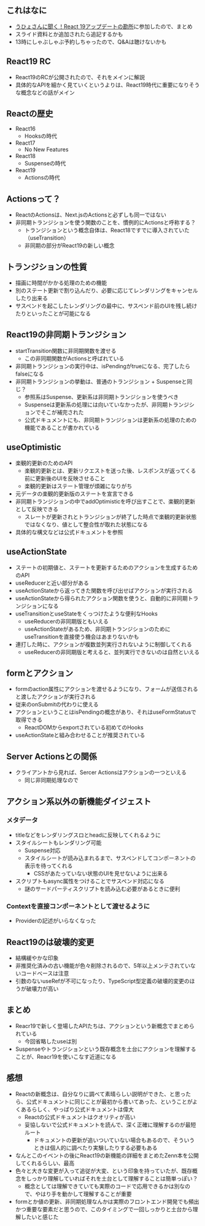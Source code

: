 ## これはなに
- [うひょさんに聞く！React 19アップデートの勘所](https://findy.connpass.com/event/318090/)に参加したので、まとめ
- スライド資料とか追加されたら追記するかも
- 13時にしゃぶしゃぶ予約しちゃったので、Q&Aは聴けないかも

## React19 RC
- React19のRCが公開されたので、それをメインに解説
- 具体的なAPIを細かく見ていくというよりは、React19時代に重要になりそうな概念などの話がメイン

## Reactの歴史
- React16
	- Hooksの時代
- React17
	- No New Features
- React18
	- Suspenseの時代
- React19
	- Actionsの時代

## Actionsって？
- ReactのActionsは、Next.jsのActionsと必ずしも同一ではない
- 非同期トランジションを使う関数のことを、慣例的にActionsと呼称する？
	- トランジションという概念自体は、React18ですでに導入されていた（useTransition）
	- 非同期の部分がReact19の新しい概念

## トランジションの性質
- 描画に時間がかかる処理のための機能
- 別のステート更新で割り込んだり、必要に応じてレンダリングをキャンセルしたり出来る
- サスペンドを起こしたレンダリングの最中に、サスペンド前のUIを残し続けたりといったことが可能になる

## React19の非同期トランジション
- startTransition関数に非同期関数を渡せる
	- この非同期関数がActionsと呼ばれている
- 非同期トランジションの実行中は、isPendingがtrueになる、完了したらfalseになる
- 非同期トランジションの挙動は、普通のトランジション + Suspenseと同じ？
	- 参照系はSuspense、更新系は非同期トランジションを使うべき
	- Suspenseは更新系の処理には向いていなかったが、非同期トランジションでそこが補完された
	- 公式ドキュメントにも、非同期トランジションは更新系の処理のための機能であることが書かれている

## useOptimistic
- 楽観的更新のためのAPI
	- 楽観的更新とは、更新リクエストを送った後、レスポンスが返ってくる前に更新後のUIを反映させること
	- 楽観的更新はステート管理が煩雑になりがち
- 元データの楽観的更新版のステートを宣言できる
- 非同期トランジションの中でaddOptimisticを呼び出すことで、楽観的更新として反映できる
	- スレートが更新されとトランジションが終了した時点で楽観的更新状態ではなくなり、値として整合性が取れた状態になる
- 具体的な構文などは公式ドキュメントを参照

## useActionState
- ステートの初期値と、ステートを更新するためのアクションを生成するためのAPI
- useReducerと近い部分がある
- useActionStateから返ってきた関数を呼び出せばアクションが実行される
- useActionStateから得られたアクション関数を使うと、自動的に非同期トランジションになる
- useTransitionとuseStateをくっつけたような便利なHooks
	- useReducerの非同期版ともいえる
	- useActionStateがあるため、非同期トランジションのためにuseTransitionを直接使う機会はあまりないかも
- 連打した時に、アクションが複数並列実行されないように制御してくれる
	- useReducerの非同期版と考えると、並列実行できないのは自然といえる

## formとアクション
- formのaction属性にアクションを渡せるようになり、フォームが送信されると渡したアクションが実行される
- 従来のonSubmitの代わりに使える
- アクションということはisPendingの概念があり、それはuseFormStatusで取得できる
	- ReactDOMからexportされている初めてのHooks
- useActionStateと組み合わせることが推奨されている

## Server Actionsとの関係
- クライアントから見れば、Sercer Actionsはアクションの一つといえる
	- 同じ非同期処理なので

## アクション系以外の新機能ダイジェスト
### メタデータ
- titleなどをレンダリングスロとheadに反映してくれるように
- スタイルシートもレンダリング可能
	- Suspense対応
	- スタイルシートが読み込まれるまで、サスペンドしてコンポーネントの表示を待ってくれる
		- CSSがあたっていない状態のUIを見せないように出来る
- スクリプトもasync属性をつけることでサスペンド対応になる
	- 謎のサードパーティスクリプトを読み込む必要があるときに便利

### Contextを直接コンポーネントとして渡せるように
- Providerの記述がいらなくなった

## React19のは破壊的変更
- 結構緩やかな印象
- 非推奨化済みの古い機能が色々削除されるので、5年以上メンテされていないコードベースは注意
- 引数のないuseRefが不可になったり、TypeScript型定義の破壊的変更のほうが破壊力が高い

## まとめ
- Reacr19で新しく登場したAPIたちは、アクションという新概念でまとめられている
	- 今回省略したuseは別
- Suspenseやトランジションという既存概念を土台にアクションを理解することが、Reacr19を使いこなす近道になる

## 感想
- Reactの新概念は、自分なりに調べて素晴らしい説明ができた、と思ったら、公式ドキュメントに同じことが最初から書いてあった、ということがよくあるらしく、やっぱり公式ドキュメントは偉大
	- Reactの公式ドキュメントはクオリティが高い
	- 妥協しないで公式ドキュメントを読んで、深く正確に理解するのが最短ルート
		- ドキュメントの更新が追いついていない場合もあるので、そういうときは個人的に調べたり実験したりする必要もある
- なんとこのイベントの後にReact19の新機能の詳細をまとめたZenn本を公開してくれるらしい、最高
- 色々と大きな変更が入って追従が大変、という印象を持っていたが、既存概念をしっかり理解していればそれを土台として理解することは簡単っぽい？
	- 概念としては理解できていても実際のコードで応用できるかは別なので、やはり手を動かして理解することが重要
- formとか値の更新、非同期処理なんかは実際のフロントエンド開発でも頻出かつ重要な要素だと思うので、このタイミングで一回しっかりと土台から理解したいと感じた
